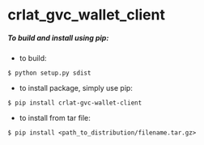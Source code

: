 # crlat_gvc_wallet_client



##### To build and install using pip:
- to build:
```
$ python setup.py sdist
```
- to install package, simply use pip:
```
$ pip install crlat-gvc-wallet-client
```
- to install from tar file:
```
$ pip install <path_to_distribution/filename.tar.gz>
```